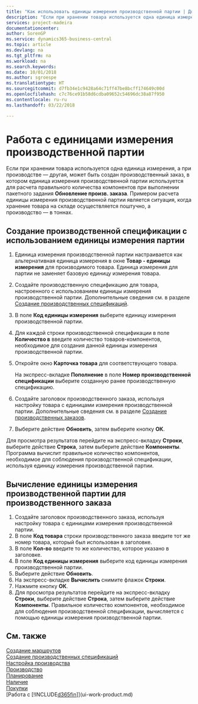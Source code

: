 ```yaml
---
title: "Как использовать единицы измерения производственной партии | Документы Майкрософт"
description: "Если при хранении товара используется одна единица измерения, а при производстве — другая, то производственный заказ должен использовать единицы измерения производственной партии для расчета правильного количества компонентов. Примером расчета единицы измерения производственной партии является ситуация, когда хранение товара на складе осуществляется поштучно, а производство — в тоннах."
services: project-madeira
documentationcenter: 
author: SorenGP
ms.service: dynamics365-business-central
ms.topic: article
ms.devlang: na
ms.tgt_pltfrm: na
ms.workload: na
ms.search.keywords: 
ms.date: 10/01/2018
ms.author: sgroespe
ms.translationtype: HT
ms.sourcegitcommit: d7fb34e1c9428a64c71ff47be8bcff174649c00d
ms.openlocfilehash: c7c76ce91b58d6cdba09652c54696dc38a87f950
ms.contentlocale: ru-ru
ms.lasthandoff: 03/22/2018

---
```

# <a name="work-with-manufacturing-batch-units-of-measure"></a>Работа с единицами измерения производственной партии
Если при хранении товара используется одна единица измерения, а при производстве — другая, может быть создан производственный заказ, в котором единица измерения производственной партии используется для расчета правильного количества компонентов при выполнении пакетного задания **Обновление произв. заказа**. Примером расчета единицы измерения производственной партии является ситуация, когда хранение товара на складе осуществляется поштучно, а производство — в тоннах.  

## <a name="to-create-a-production-bom-using-a-batch-unit-of-measure"></a>Создание производственной спецификации с использованием единицы измерения партии  
1.  Единица измерения производственной партии настраивается как альтернативная единица измерения в окне **Товар - единицы измерения** для производимого товара. Единица измерения для партии не заменяет базовую единицу измерения товара.  
2.  Создайте производственную спецификацию для товара, настроенного с использованием единицы измерения производственной партии. Дополнительные сведения см. в разделе [Создание производственных спецификаций](production-how-to-create-production-boms.md).  
3.  В поле **Код единицы измерения** выберите единицу измерения производственной партии.  
4.  Для каждой строки производственной спецификации в поле **Количество в** введите количество товаров-компонентов, необходимое для создания данной единицы измерения производственной партии.  
5.  Откройте окно **Карточка товара** для соответствующего товара.  

    На экспресс-вкладке **Пополнение** в поле **Номер производственной спецификации** выберите созданную ранее производственную спецификацию.  
6.  Создайте заголовок производственного заказа, используя настройку товара с единицами измерения производственной партии. Дополнительные сведения см. в разделе [Создание производственных заказов](production-how-to-create-production-orders.md).  
7.  Выберите действие **Обновить**, затем выберите кнопку **ОК**.  

Для просмотра результатов перейдите на экспресс-вкладку **Строки**, выберите действие **Строка**, затем выберите действие **Компоненты**. Программа вычислит правильное количество компонентов, необходимое для соблюдения производственной спецификации, используя единицу измерения производственной партии.  

## <a name="to-calculate-a-manufacturing-batch-unit-of-measure-on-a-production-order"></a>Вычисление единицы измерения производственной партии для производственного заказа  
1.  Создайте заголовок производственного заказа, используя настройку товара с единицами измерения производственной партии.  
2.  В поле **Код товара** строки производственного заказа введите тот же номер товара, который был использован в заголовке.  
3.  В поле **Кол-во** введите то же количество, которое указано в заголовке.  
4.  В поле **Код единицы измерения** выберите код единицы измерения производственной партии.  
5.  Выберите действие **Обновить**.
6.  На экспресс-вкладке **Вычислить** снимите флажок **Строки**.  
7.  Нажмите кнопку **ОК**.  
8.  Для просмотра результатов перейдите на экспресс-вкладку **Строки**, выберите действие **Строка**, затем выберите действие **Компоненты**. Правильное количество компонентов, необходимое для соблюдения производственной спецификации, вычисляется с помощью единицы измерения производственной партии.  

## <a name="see-also"></a>См. также  
[Создание маршрутов](production-how-to-create-routings.md)  
[Создание производственных спецификаций](production-how-to-create-production-boms.md)     
[Настройка производства](production-configure-production-processes.md)  
[Производство](production-manage-manufacturing.md)    
[Планирование](production-planning.md)   
[Наличие](inventory-manage-inventory.md)  
[Покупки](purchasing-manage-purchasing.md)  
[Работа с [!INCLUDE[d365fin](includes/d365fin_md.md)]](ui-work-product.md)  

